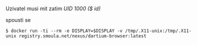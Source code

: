 Uzivatel musi mit zatim *UID 1000 ($ id)*

spousti se

```
$ docker run -ti --rm -e DISPLAY=$DISPLAY -v /tmp/.X11-unix:/tmp/.X11-unix registry.smoula.net/nexus/dartium-browser:latest
```